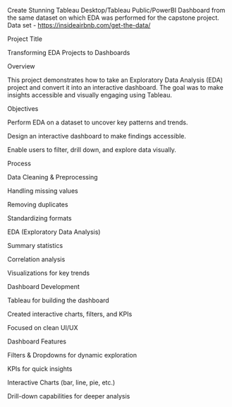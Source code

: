 Create Stunning Tableau Desktop/Tableau Public/PowerBI Dashboard from the same dataset on which EDA was performed for the capstone project. 
Data set - https://insideairbnb.com/get-the-data/


Project Title

Transforming EDA Projects to Dashboards

Overview

This project demonstrates how to take an Exploratory Data Analysis (EDA) project and convert it into an interactive dashboard.
The goal was to make insights accessible and visually engaging using Tableau.

Objectives

Perform EDA on a dataset to uncover key patterns and trends.

Design an interactive dashboard to make findings accessible.

Enable users to filter, drill down, and explore data visually.


Process

Data Cleaning & Preprocessing

Handling missing values

Removing duplicates

Standardizing formats

EDA (Exploratory Data Analysis)

Summary statistics

Correlation analysis

Visualizations for key trends

Dashboard Development

Tableau for building the dashboard

Created interactive charts, filters, and KPIs

Focused on clean UI/UX

 Dashboard Features

Filters & Dropdowns for dynamic exploration

KPIs for quick insights

Interactive Charts (bar, line, pie, etc.)

Drill-down capabilities for deeper analysis
